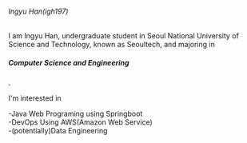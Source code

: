 <h6>Ingyu Han(igh197)</h6>
I am <h7>Ingyu Han</h7>, undergraduate student in Seoul National University of Science and Technology, known as Seoultech,
and majoring in <h5>Computer Science and Engineering</h5>.

I'm interested in 
<p>
-Java Web Programing using Springboot<br>
-DevOps Using AWS(Amazon Web Service)<br>
-(potentially)Data Engineering<br>
</p>
